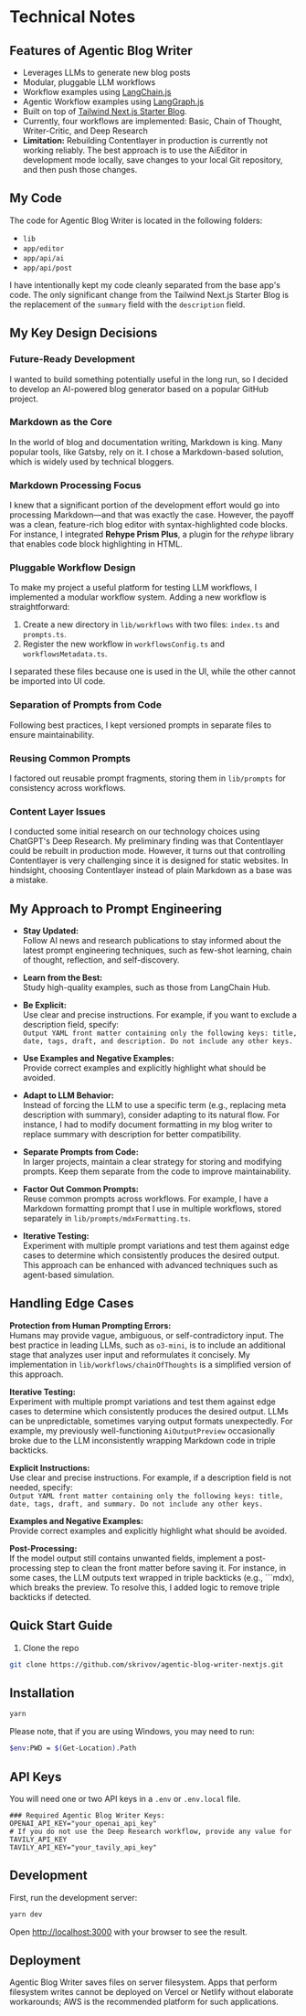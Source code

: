
# Technical Notes

## Features of Agentic Blog Writer 

- Leverages LLMs to generate new blog posts  
- Modular, pluggable LLM workflows  
- Workflow examples using [LangChain.js](https://js.langchain.com/docs/introduction/)  
- Agentic Workflow examples using [LangGraph.js](https://langchain-ai.github.io/langgraphjs/#langgraph-platform) 
- Built on top of  [Tailwind Next.js Starter Blog](https://github.com/timlrx/tailwind-nextjs-starter-blog).
- Currently, four workflows are implemented: Basic, Chain of Thought, Writer-Critic, and Deep Research
- **Limitation:** Rebuilding Contentlayer in production is currently not working reliably.  The best approach is to use the AiEditor in development mode locally, save changes to your local Git repository, and then push those changes.

## My Code

The code for Agentic Blog Writer is located in the following folders:
- `lib`
- `app/editor`
- `app/api/ai`
- `app/api/post`

I have intentionally kept my code cleanly separated from the base app's code. The only significant change from the Tailwind Next.js Starter Blog is the replacement of the `summary` field with the `description` field.


## My Key Design Decisions  

### Future-Ready Development  
I wanted to build something potentially useful in the long run, so I decided to develop an AI-powered blog generator based on a popular GitHub project.  

### Markdown as the Core  
In the world of blog and documentation writing, Markdown is king. Many popular tools, like Gatsby, rely on it. I chose a Markdown-based solution, which is widely used by technical bloggers.  

### Markdown Processing Focus  
I knew that a significant portion of the development effort would go into processing Markdown—and that was exactly the case. However, the payoff was a clean, feature-rich blog editor with syntax-highlighted code blocks. For instance, I integrated **Rehype Prism Plus**, a plugin for the *rehype* library that enables code block highlighting in HTML.  


### Pluggable Workflow Design  
To make my project a useful platform for testing LLM workflows, I implemented a modular workflow system. Adding a new workflow is straightforward:  

1. Create a new directory in `lib/workflows` with two files: `index.ts` and `prompts.ts`.  
2. Register the new workflow in `workflowsConfig.ts` and `workflowsMetadata.ts`.  

I separated these files because one is used in the UI, while the other cannot be imported into UI code.  

### Separation of Prompts from Code  
Following best practices, I kept versioned prompts in separate files to ensure maintainability.  

### Reusing Common Prompts  
I factored out reusable prompt fragments, storing them in `lib/prompts` for consistency across workflows. 

### Content Layer Issues

I conducted some initial research on our technology choices using ChatGPT's Deep Research. My preliminary finding was that Contentlayer could be rebuilt in production mode. However, it turns out that controlling Contentlayer is very challenging since it is designed for static websites. In hindsight, choosing Contentlayer instead of plain Markdown as a base was a mistake.


## My Approach to Prompt Engineering

- **Stay Updated:**  
  Follow AI news and research publications to stay informed about the latest prompt engineering techniques, such as few-shot learning, chain of thought, reflection, and self-discovery.

- **Learn from the Best:**  
  Study high-quality examples, such as those from LangChain Hub.

- **Be Explicit:**  
  Use clear and precise instructions. For example, if you want to exclude a description field, specify:  
  `Output YAML front matter containing only the following keys: title, date, tags, draft, and description. Do not include any other keys.`

- **Use Examples and Negative Examples:**  
  Provide correct examples and explicitly highlight what should be avoided.

- **Adapt to LLM Behavior:**  
  Instead of forcing the LLM to use a specific term (e.g., replacing meta description with summary), consider adapting to its natural flow. For instance, I had to modify document formatting in my blog writer to replace summary with description for better compatibility.

- **Separate Prompts from Code:**  
  In larger projects, maintain a clear strategy for storing and modifying prompts. Keep them separate from the code to improve maintainability.

- **Factor Out Common Prompts:**  
  Reuse common prompts across workflows. For example, I have a Markdown formatting prompt that I use in multiple workflows, stored separately in `lib/prompts/mdxFormatting.ts`.

- **Iterative Testing:**  
  Experiment with multiple prompt variations and test them against edge cases to determine which consistently produces the desired output. This approach can be enhanced with advanced techniques such as agent-based simulation.

## Handling Edge Cases

**Protection from Human Prompting Errors:**  
Humans may provide vague, ambiguous, or self-contradictory input. The best practice in leading LLMs, such as `o3-mini`, is to include an additional stage that analyzes user input and reformulates it concisely. My implementation in `lib/workflows/chainOfThoughts` is a simplified version of this approach.

**Iterative Testing:**  
Experiment with multiple prompt variations and test them against edge cases to determine which consistently produces the desired output. LLMs can be unpredictable, sometimes varying output formats unexpectedly. For example, my previously well-functioning `AiOutputPreview` occasionally broke due to the LLM inconsistently wrapping Markdown code in triple backticks.

**Explicit Instructions:**  
Use clear and precise instructions. For example, if a description field is not needed, specify:  
`Output YAML front matter containing only the following keys: title, date, tags, draft, and summary. Do not include any other keys.`

**Examples and Negative Examples:**  
Provide correct examples and explicitly highlight what should be avoided.

**Post-Processing:**  
If the model output still contains unwanted fields, implement a post-processing step to clean the front matter before saving it. For instance, in some cases, the LLM outputs text wrapped in triple backticks (e.g., ```mdx), which breaks the preview. To resolve this, I added logic to remove triple backticks if detected.


## Quick Start Guide

1. Clone the repo

```bash
git clone https://github.com/skrivov/agentic-blog-writer-nextjs.git
```


## Installation

```bash
yarn
```

Please note, that if you are using Windows, you may need to run:

```bash
$env:PWD = $(Get-Location).Path
```
## API Keys  
You will need one or two API keys in a `.env` or `.env.local` file. 
  

```env
### Required Agentic Blog Writer Keys:
OPENAI_API_KEY="your_openai_api_key"
# If you do not use the Deep Research workflow, provide any value for TAVILY_API_KEY
TAVILY_API_KEY="your_tavily_api_key"
```

## Development

First, run the development server:

```bash
yarn dev
```

Open [http://localhost:3000](http://localhost:3000) with your browser to see the result.

## Deployment

Agentic Blog Writer saves files on server filesystem. Apps that perform filesystem writes cannot be deployed on Vercel or Netlify without elaborate workarounds; AWS is the recommended platform for such applications.
